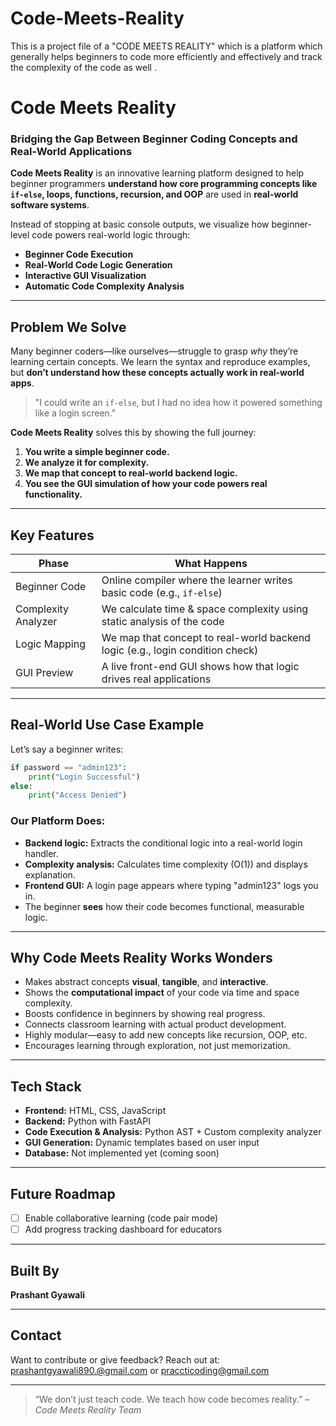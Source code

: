 # Code-Meets-Reality
This is a project file of a "CODE MEETS REALITY" which is  a platform which generally helps beginners to code more efficiently and effectively and track the complexity of the code as well .



#  Code Meets Reality

###  Bridging the Gap Between Beginner Coding Concepts and Real-World Applications

**Code Meets Reality** is an innovative learning platform designed to help beginner programmers **understand how core programming concepts like `if-else`, loops, functions, recursion, and OOP** are used in **real-world software systems**.

Instead of stopping at basic console outputs, we visualize how beginner-level code powers real-world logic through:
- **Beginner Code Execution**
- **Real-World Code Logic Generation**
- **Interactive GUI Visualization**
- **Automatic Code Complexity Analysis**

---

##  Problem We Solve

Many beginner coders—like ourselves—struggle to grasp *why* they’re learning certain concepts. We learn the syntax and reproduce examples, but **don’t understand how these concepts actually work in real-world apps**.

> "I could write an `if-else`, but I had no idea how it powered something like a login screen."

**Code Meets Reality** solves this by showing the full journey:  
1. **You write a simple beginner code.**  
2. **We analyze it for complexity.**  
3. **We map that concept to real-world backend logic.**  
4. **You see the GUI simulation of how your code powers real functionality.**

---

##  Key Features

| Phase        | What Happens                                                                 |
|--------------|------------------------------------------------------------------------------|
|  Beginner Code | Online compiler where the learner writes basic code (e.g., `if-else`)         |
|  Complexity Analyzer | We calculate time & space complexity using static analysis of the code       |
|  Logic Mapping  | We map that concept to real-world backend logic (e.g., login condition check) |
|  GUI Preview    | A live front-end GUI shows how that logic drives real applications       |

---

##  Real-World Use Case Example

Let’s say a beginner writes:

```python
if password == "admin123":
    print("Login Successful")
else:
    print("Access Denied")
```

### Our Platform Does:
- **Backend logic:** Extracts the conditional logic into a real-world login handler.
- **Complexity analysis:** Calculates time complexity (O(1)) and displays explanation.
- **Frontend GUI:** A login page appears where typing "admin123" logs you in.
- The beginner **sees** how their code becomes functional, measurable logic.

---

## Why Code Meets Reality Works Wonders

-  Makes abstract concepts **visual**, **tangible**, and **interactive**.
-  Shows the **computational impact** of your code via time and space complexity.
-  Boosts confidence in beginners by showing real progress.
-  Connects classroom learning with actual product development.
-  Highly modular—easy to add new concepts like recursion, OOP, etc.
-  Encourages learning through exploration, not just memorization.

---

##  Tech Stack

- **Frontend:** HTML, CSS, JavaScript
- **Backend:** Python with FastAPI
- **Code Execution & Analysis:** Python AST + Custom complexity analyzer
- **GUI Generation:** Dynamic templates based on user input
- **Database:** Not implemented yet (coming soon)

---

##  Future Roadmap


- [ ] Enable collaborative learning (code pair mode)
- [ ] Add progress tracking dashboard for educators

---

##  Built By

**Prashant Gyawali**  


---

##  Contact

Want to contribute or give feedback? Reach out at:  
prashantgyawali890.@gmail.com or praccticoding@gmail.com


---

> “We don’t just teach code. We teach how code becomes reality.” – *Code Meets Reality Team*







